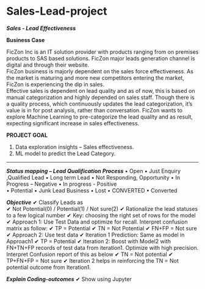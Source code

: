 # Sales-Lead-project
***Sales - Lead Effectiveness***

**Business Case**
  
FicZon Inc is an IT solution provider with products ranging from on premises products to SAS based solutions. FicZon major leads  generation channel is digital and through their website.  
FicZon business is majorly dependent on the sales force  effectiveness. As the market is maturing and more new competitors  entering the market, FicZon is experiencing the dip in sales.  
Effective sales is dependent on lead quality and as of now, this is  based on manual categorization and highly depended on sales staff.  Though there is a quality process, which continuously updates the  lead categorization, it’s value is in for post analysis, rather than  conversation. 
FicZon wants to explore Machine Learning to pre-categorize the lead  quality and as result, expecting significant increase in sales  effectiveness. 

**PROJECT GOAL**
1. Data exploration insights – Sales effectiveness. 
2. ML model to predict the Lead Category.


**********************************************

***Status mapping – Lead Qualification Process***
• Open 
• Just Enquiry ,Qualified Lead 
• Long term  Lead 
• Not  Responding, Opportunity 
• In Progress – Negative 
• In progress - Positive  
• Potential 
• Junk Lead Business 
• Lost 
• CONVERTED 
• Converted


***Objective***
✔ Classify Leads as  
✔ Not Potential(0) / Potential(1) / Not sure(2) 
✔ Rationalize the lead statuses to a few logical number ✔ Key: choosing the right set of rows for the model 
✔ Approach 1: Use Test Data and optimize for recall. Interpret  confusion matrix as follow: 
✔ TP = Potential 
✔ TN = Not Potential 
✔ FN+FP = Not sure
✔ Approach 2: Use test data 
✔ Iteration 1 Prediction: Same as model in Approach1 ✔ TP = Potential 
✔ Iteration 2: Boost with Model2 with FN+TN+FP records of  test data from iteration1. Optimize with high precision.  Interpret Confusion report of this as below 
✔ TN = Not potential 
✔ TP+FN+FP = Not sure 
✔ Iteration 2 helps in reinforcing the TN = Not potential  outcome from Iteration1.
 

***Explain Coding-outcomes***
✔ Show using Jupyter



